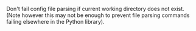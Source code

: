 Don't fail config file parsing if current working directory does not exist.
(Note however this may not be enough to prevent file parsing commands failing
elsewhere in the Python library).
